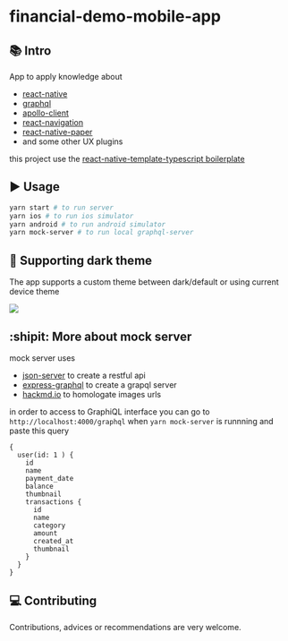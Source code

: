 # financial-demo-mobile-app

## :books: Intro

App to apply knowledge about

- [react-native](https://reactnative.dev/docs/next/getting-started)
- [graphql](https://graphql.org/)
- [apollo-client](https://www.apollographql.com/docs/react)
- [react-navigation](https://reactnavigation.org/docs/getting-started)
- [react-native-paper](https://callstack.github.io/react-native-paper/index.html)
- and some other UX plugins

this project use the [react-native-template-typescript boilerplate](https://github.com/react-native-community/react-native-template-typescript)

## :arrow_forward: Usage

```sh
yarn start # to run server
yarn ios # to run ios simulator
yarn android # to run android simulator
yarn mock-server # to run local graphql-server
```

## :rainbow: Supporting dark theme

The app supports a custom theme between dark/default or using current device theme

![](https://media.giphy.com/media/DccgyTLsETTpl4VD0o/giphy.gif)

## :shipit: More about mock server

mock server uses

- [json-server](https://github.com/typicode/json-server) to create a restful api
- [express-graphql](https://github.com/graphql/express-graphql) to create a grapql server
- [hackmd.io](https://hackmd.io/070QuZLLQ2qr7SGNtNH7UA) to homologate images urls

in order to access to GraphiQL interface you can go to `http://localhost:4000/graphql` when `yarn mock-server` is runnning and paste this query

```
{
  user(id: 1 ) {
    id
    name
    payment_date
    balance
    thumbnail
    transactions {
      id
      name
      category
      amount
      created_at
      thumbnail
    }
  }
}
```

## :computer: Contributing

Contributions, advices or recommendations are very welcome.
